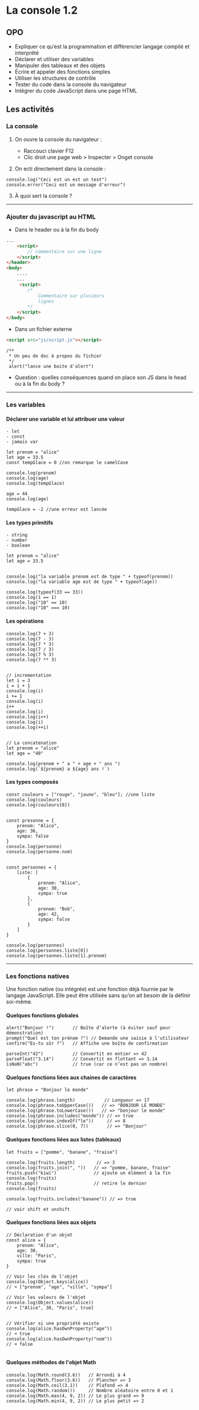 # La console 1.2
## OPO
- Expliquer ce qu’est la programmation et différencier langage compilé et interprété
- Déclarer et utiliser des variables
- Manipuler des tableaux et des objets
- Écrire et appeler des fonctions simples
- Utiliser les structures de contrôle
- Tester du code dans la console du navigateur
- Intégrer du code JavaScript dans une page HTML

## Les activités
### La console
1. On ouvre la console du navigateur :
    - Raccouci clavier F12
    - Clic droit une page web > Inspecter > Onget console

1. On ecti directement dans la console :
```JS
console.log("Ceci est un est un test")
console.error("Ceci est un message d'erreur")
``` 

3. À quoi sert la console ?

---
### Ajouter du javascript au HTML
- Dans le header ou à la fin du body

```HTML
...
    <script>
        // commentaire sur une ligne
    </script>
</header>
<body>
    ....
    ...
     <script>
        /*
            Commentaire sur plusieurs 
            lignes
        */
    </script>
</body>
```
- Dans un fichier externe

```HTML
<script src="js/script.js"></script>
```

```JS
/**
 * Un peu de doc à propos du fichier
 */
 alert("lance une boite d'alert")
 ```

 - Question : quelles conséquences quand on place son JS dans le head ou à la fin du body ?
 ---
### Les variables
#### Déclarer une variable et lui attribuer une valeur
    - let
    - const
    - jamais var

```JS
let prenom = "alice"
let age = 33.5
const tempGlace = 0 //on remarque le camelCase

console.log(prenom)
console.log(age)
console.log(tempGlace)

age = 44
console.log(age)

tempGlace = -2 //une erreur est lancée
```

#### Les types primitifs
    - string
    - number
    - boolean
```JS
let prenom = "alice"
let age = 33.5


console.log("la variable prenom est de type " + typeof(prenom))
console.log("la variable age est de type " + typeof(age))

console.log(typeof(33 == 33))
console.log(1 == 1)
console.log("10" == 10)
console.log("10" === 10)

```

#### Les opérations 
```JS
console.log(7 + 3)
console.log(7 - 3)
console.log(7 * 3)
console.log(7 / 3)
console.log(7 % 3)
console.log(7 ** 3)


// incrementation
let i = 3
i = i + 1
console.log(i)
i += 1
console.log(i)
i++
console.log(i)
console.log(i++)
console.log(i)
console.log(++i)


// La concatenation
let prenom = "alice"
let age = "40"

console.log(prenom + " a " + age + " ans ")
console.log(`${prenom} a ${age} ans !`)

```


#### Les types composés

```JS
const couleurs = ["rouge", "jaune", "bleu"]; //une liste
console.log(couleurs)
console.log(couleurs[0])


const presonne = {
    prenom: "Alice",
    age: 36,
    sympa: false
}
console.log(personne)
console.log(personne.nom)


const personnes = {
    liste: [
        {
            prenom: "Alice",
            age: 30,
            sympa: true
        },
        {
            prenom: "Bob",
            age: 42,
            sympa: false
        }
    ]
}

console.log(personnes)
console.log(personnes.liste[0])
console.log(personnes.liste[1].prenom)

```
---
### Les fonctions natives
Une fonction native (ou intégrée) est une fonction déjà fournie par le langage JavaScript. Elle peut être utilisée sans qu’on ait besoin de la définir soi-même.

#### Quelques fonctions globales
```JS
alert("Bonjour !")       // Boîte d’alerte (à éviter sauf pour démonstration)
prompt("Quel est ton prénom ?") // Demande une saisie à l'utilisateur
confirm("Es-tu sûr ?")   // Affiche une boîte de confirmation

parseInt("42")           // Convertit en entier => 42
parseFloat("3.14")       // Convertit en flottant => 3.14
isNaN("abc")             // true (car ce n’est pas un nombre)
```


#### Quelques fonctions liées aux chaines de caractères
```JS
let phrase = "Bonjour le monde"

console.log(phrase.length)           // Longueur => 17
console.log(phrase.toUpperCase())   // => "BONJOUR LE MONDE"
console.log(phrase.toLowerCase())   // => "bonjour le monde"
console.log(phrase.includes("monde")) // => true
console.log(phrase.indexOf("le"))     // => 8
console.log(phrase.slice(0, 7))       // => "Bonjour"
```

#### Quelques fonctions liées aux listes (tableaux)
```JS
let fruits = ["pomme", "banane", "fraise"]

console.log(fruits.length)        // => 3
console.log(fruits.join(", "))   // => "pomme, banane, fraise"
fruits.push("kiwi")              // ajoute un élément à la fin
console.log(fruits)
fruits.pop()                     // retire le dernier
console.log(fruits)

console.log(fruits.includes("banane")) // => true

// voir shift et unshift
```


#### Quelques fonctions liées aux objets
```JS
// Déclaration d'un objet
const alice = {
    prenom: "Alice",
    age: 30,
    ville: "Paris",
    sympa: true
}

// Voir les clés de l'objet
console.log(Object.keys(alice)) 
// ➜ ["prenom", "age", "ville", "sympa"]

// Voir les valeurs de l'objet
console.log(Object.values(alice)) 
// ➜ ["Alice", 30, "Paris", true]


// Vérifier si une propriété existe
console.log(alice.hasOwnProperty("age")) 
// ➜ true
console.log(alice.hasOwnProperty("nom")) 
// ➜ false


```


#### Quelques méthodes de l'objet Math
```JS
console.log(Math.round(3.6))   // Arrondi à 4
console.log(Math.floor(3.6))   // Plancher => 3
console.log(Math.ceil(3.1))    // Plafond => 4
console.log(Math.random())     // Nombre aléatoire entre 0 et 1
console.log(Math.max(4, 9, 2)) // Le plus grand => 9
console.log(Math.min(4, 9, 2)) // Le plus petit => 2
```